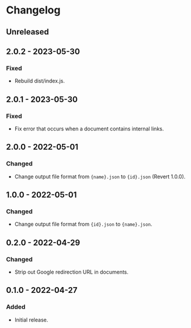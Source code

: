 # Changelog

## Unreleased

## 2.0.2 - 2023-05-30

### Fixed

- Rebuild dist/index.js.

## 2.0.1 - 2023-05-30

### Fixed

- Fix error that occurs when a document contains internal links.

## 2.0.0 - 2022-05-01

### Changed

- Change output file format from `{name}.json` to `{id}.json` (Revert 1.0.0).

## 1.0.0 - 2022-05-01

### Changed

- Change output file format from `{id}.json` to `{name}.json`.

## 0.2.0 - 2022-04-29

### Changed

- Strip out Google redirection URL in documents.

## 0.1.0 - 2022-04-27

### Added

- Initial release.
